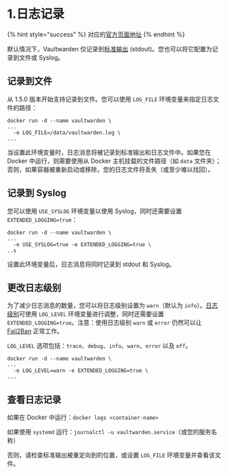 # 1.日志记录

{% hint style="success" %}
对应的[官方页面地址](https://github.com/dani-garcia/vaultwarden/wiki/Logging)
{% endhint %}

默认情况下，Vaultwarden 仅记录到[标准输出](https://zh.wikipedia.org/wiki/%E6%A8%99%E6%BA%96%E4%B8%B2%E6%B5%81) (stdout)。您也可以将它配置为记录到文件或 Syslog。

## 记录到文件 <a href="#logging-to-a-file" id="logging-to-a-file"></a>

从 1.5.0 版本开始支持记录到文件。您可以使用 `LOG_FILE` 环境变量来指定日志文件的路径：

```shell
docker run -d --name vaultwarden \
...
  -e LOG_FILE=/data/vaultwarden.log \
...
```

当设置此环境变量时，日志消息将被记录到标准输出和日志文件中。如果您在 Docker 中运行，则需要使用从 Docker 主机挂载的文件路径（如 `data` 文件夹）；否则，如果容器被重新启动或移除，您的日志文件将丢失（或至少难以找回）。

## 记录到 Syslog <a href="#logging-to-syslog" id="logging-to-syslog"></a>

您可以使用 `USE_SYSLOG` 环境变量以使用 Syslog，同时还需要设置 `EXTENDED_LOGGING=true`：

```shell
docker run -d --name vaultwarden \
...
  -e USE_SYSLOG=true -e EXTENDED_LOGGING=true \
..s
```

设置此环境变量后，日志消息将同时记录到 stdout 和 Syslog。

## 更改日志级别 <a href="#change-the-log-level" id="change-the-log-level"></a>

为了减少日志消息的数量，您可以将日志级别设置为 `warn`（默认为 `info`）。[日志级别](https://docs.rs/log/0.4.7/log/enum.Level.html#variants)可使用 `LOG_LEVEL` 环境变量进行调整，同时还需要设置 `EXTENDED_LOGGING=true`。注意：使用日志级别 `warn` 或 `error` 仍然可以让 [Fail2Ban](../../configuration/security/fail2ban-setup.md) 正常工作。

`LOG_LEVEL` 选项包括：`trace`、`debug`、`info`、`warn`、`error` 以及 `off`。

```shell
docker run -d --name vaultwarden \
...
  -e LOG_LEVEL=warn -e EXTENDED_LOGGING=true \
...
```

## 查看日志记录 <a href="#viewing-logs" id="viewing-logs"></a>

如果在 Docker 中运行：`docker logs <container-name>`

如果使用 `systemd` 运行：`journalctl -u vaultwarden.service`（或您的服务名称）

否则，请检查标准输出被重定向到的位置，或设置 `LOG_FILE` 环境变量并查看该文件。
